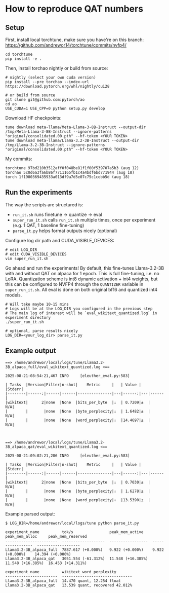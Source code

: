# How to reproduce QAT numbers

## Setup

First, install local torchtune, make sure you have're on this branch:
https://github.com/andrewor14/torchtune/commits/nvfp4/

```
cd torchtune
pip install -e .
```

Then, install torchao nightly or build from source:
```
# nightly (select your own cuda version)
pip install --pre torchao --index-url https://download.pytorch.org/whl/nightly/cu128

# or build from source
git clone git@github.com:pytorch/ao
cd ao
USE_CUDA=1 USE_CPP=0 python setup.py develop
```

Download HF checkpoints:
```
tune download meta-llama/Meta-Llama-3-8B-Instruct --output-dir /tmp/Meta-Llama-3-8B-Instruct --ignore-patterns "original/consolidated.00.pth" --hf-token <YOUR TOKEN>
tune download meta-llama/Llama-3.2-3B-Instruct --output-dir /tmp/Llama-3.2-3B-Instruct --ignore-patterns "original/consolidated.00.pth" --hf-token <YOUR TOKEN>
```

My commits:
```
torchtune 97bd210b3512aff0f048be81f1f00f539707a5b3 (aug 12)
torchao 5c0d6a3fa6b86f7711165fb1c4a4bdf6bd771944 (aug 18)
torch 1f1900369435933a013df9a7d5e07c75c1cebb5d (aug 18)
```

## Run the experiments

The way the scripts are structured is:
- `run_it.sh` runs finetune -> quantize -> eval
- `super_run_it.sh` calls `run_it.sh` multiple times, once per experiment (e.g. 1 QAT, 1 baseline fine-tuning)
- `parse_it.py` helps format outputs nicely (optional)


Configure log dir path and CUDA_VISIBLE_DEVICES:
```
# edit LOG_DIR
# edit CUDA_VISIBLE_DEVICES
vim super_run_it.sh
```

Go ahead and run the experiments! By default, this fine-tunes Llama-3.2-3B with and without QAT on alpaca for 1 epoch. This is full fine-tuning, i.e. no LoRA.
Quantization scheme is int8 dynamic activation + int4 weights, but this can be configured to NVFP4 through the `QUANTIZER` variable in `super_run_it.sh`.
All eval is done on both original bf16 and quantized int4 models.
```
# Will take maybe 10-15 mins
# Logs will be at the LOG_DIR you configured in the previous step
# The main log of interest will be `eval_wikitext_quantized.log` in experiment directory
./super_run_it.sh

# optional, parse results nicely
LOG_DIR=<your_log_dir> parse_it.py
```

## Example output

```
==> /home/andrewor/local/logs/tune/Llama3.2-3B_alpaca_full/eval_wikitext_quantized.log <==

2025-08-21:08:54:21,467 INFO     [eleuther_eval.py:583] 

| Tasks  |Version|Filter|n-shot|    Metric     |   | Value |   |Stderr|
|--------|------:|------|------|---------------|---|------:|---|------|
|wikitext|      2|none  |None  |bits_per_byte  |↓  | 0.7209|±  |   N/A|
|        |       |none  |None  |byte_perplexity|↓  | 1.6482|±  |   N/A|
|        |       |none  |None  |word_perplexity|↓  |14.4697|±  |   N/A|



==> /home/andrewor/local/logs/tune/Llama3.2-3B_alpaca_qat/eval_wikitext_quantized.log <==

2025-08-21:09:02:21,286 INFO     [eleuther_eval.py:583] 

| Tasks  |Version|Filter|n-shot|    Metric     |   | Value |   |Stderr|
|--------|------:|------|------|---------------|---|------:|---|------|
|wikitext|      2|none  |None  |bits_per_byte  |↓  | 0.7030|±  |   N/A|
|        |       |none  |None  |byte_perplexity|↓  | 1.6278|±  |   N/A|
|        |       |none  |None  |word_perplexity|↓  |13.5390|±  |   N/A|
```

Example parsed output:
```
$ LOG_DIR=/home/andrewor/local/logs/tune python parse_it.py 

experiment_name          tok/s                peak_mem_active    peak_mem_alloc     peak_mem_reserved
-----------------------  -------------------  -----------------  -----------------  -------------------
Llama3.2-3B_alpaca_full  7887.617 (+0.000%)   9.922 (+0.000%)    9.922 (+0.000%)    14.394 (+0.000%)
Llama3.2-3B_alpaca_qat   3051.554 (-61.312%)  11.548 (+16.385%)  11.548 (+16.385%)  16.453 (+14.311%)

experiment_name          wikitext_word_perplexity
-----------------------  -------------------------------
Llama3.2-3B_alpaca_full  14.470 quant, 12.254 float
Llama3.2-3B_alpaca_qat   13.539 quant, recovered 42.012%
```
